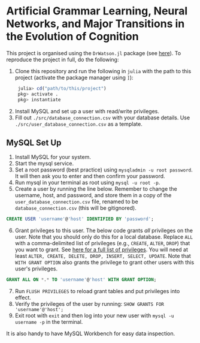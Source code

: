 # Artificial Grammar Learning, Neural Networks, and Major Transitions in the Evolution of Cognition

This project is organised using the `DrWatson.jl` package (see [here](https://juliadynamics.github.io/DrWatson.jl/stable/)). To reproduce the project in full, do the following:

1. Clone this repository and run the following in `julia` with the path to this project (activate the package manager using `]`):
   ```julia
    julia> cd("path/to/this/project")
    pkg> activate .
    pkg> instantiate
   ```
2. Install MySQL and set up a user with read/write privileges.
3. Fill out `./src/database_connection.csv` with your database details. Use `./src/user_database_connection.csv` as a template.


## MySQL Set Up

1. Install MySQL for your system.
2. Start the mysql service.
3. Set a root password (best practice) using `mysqladmin -u root password`. It will then ask you to enter and then confirm your password.
4. Run mysql in your terminal as root using `mysql -u root -p`.
5. Create a user by running the line below. Remember to change the username, host, and password, and store them in a copy of the `user_database_connection.csv` file, renamed to be `database_connection.csv` (this will be gitignored).
```sql
CREATE USER 'username'@'host' IDENTIFIED BY 'password';
```
6. Grant privileges to this user. The below code grants _all_ privileges on the user. Note that you should only do this for a local database. Replace `ALL` with a comma-delimited list of privileges (e.g., `CREATE`, `ALTER`, `DROP`) that you want to grant. See [here for a full list of privileges](https://dev.mysql.com/doc/refman/8.0/en/privileges-provided.html#privileges-provided-summary). You will need at least `ALTER, CREATE, DELETE, DROP, INSERT, SELECT, UPDATE`. Note that `WITH GRANT OPTION` also grants the privilege to grant other users with this user's privileges.
```sql
GRANT ALL ON *.* TO 'username'@'host' WITH GRANT OPTION;
```
7. Run `FLUSH PRIVILEGES` to reload grant tables and put privileges into effect.
8. Verify the privileges of the user by running: `SHOW GRANTS FOR 'username'@'host';`
9. Exit root with `exit` and then log into your new user with `mysql -u username -p` in the terminal.



It is also handy to have MySQL Workbench for easy data inspection.